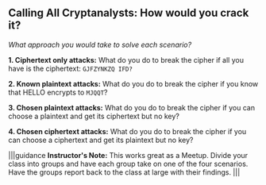 ## Calling All Cryptanalysts: How would you crack it?

*What approach you would take to solve each scenario?*


**1. Ciphertext only attacks:** What do you do to break the cipher if all you have is the ciphertext: `GJFZYNKZQ IFD?`

**2. Known plaintext attacks:** What do you do to break the cipher if you know that HELLO encrypts to `MJQQT`? 

**3. Chosen plaintext attacks:** What do you do to break the cipher if you can choose  a plaintext and get its ciphertext but no key? 

**4. Chosen ciphertext attacks:** What do you do to break the cipher if you can choose  a ciphertext and get its plaintext but no key? 

|||guidance
**Instructor's Note:**  This works great as a Meetup.  Divide your class into groups and have each group take on one of the four scenarios. Have the groups report back to the class at large with their findings.
|||